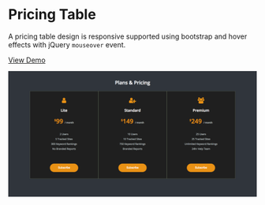 # Pricing Table

A pricing table design is responsive supported using bootstrap and hover effects with jQuery `mouseover` event.  

[View Demo](https://pamcy.github.io/50Websites/09-pricingtable)

![Pricing Table](./10-pricingtable.png)